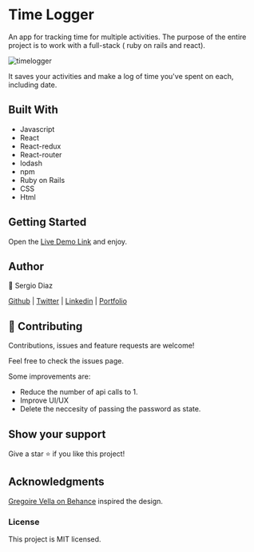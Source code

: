 # Time Logger
An app for tracking time for multiple activities. The purpose of the entire project is to work with a full-stack ( ruby on rails and react).

![timelogger](https://user-images.githubusercontent.com/49207642/78930752-3d318900-7a6a-11ea-8aa5-0310affd7727.png)

It saves your activities and make a log of time you've spent on each, including date.

## Built With
- Javascript
- React
- React-redux
- React-router
- lodash
- npm
- Ruby on Rails
- CSS 
- Html

## Getting Started

Open the [Live Demo Link](https://timelogger.netlify.com/) and enjoy.

## Author

👤 Sergio Diaz

[Github](https://github.com/serdg0) | [Twitter](https://twitter.com/thesergiod) | [Linkedin](https://www.linkedin.com/in/sergiodiaz-dev/) | [Portfolio](https://sergiodev.netlify.com/)

## 🤝 Contributing
Contributions, issues and feature requests are welcome!

Feel free to check the issues page.

Some improvements are:
- Reduce the number of api calls to 1.
- Improve UI/UX
- Delete the neccesity of passing the password as state.

## Show your support
Give a star ⭐️ if you like this project!

## Acknowledgments

[Gregoire Vella on Behance](https://www.behance.net/gallery/13271423/Bodytrackit-An-iOs-app-Branding-UX-and-UI) inspired the design.

### License

This project is MIT licensed.
